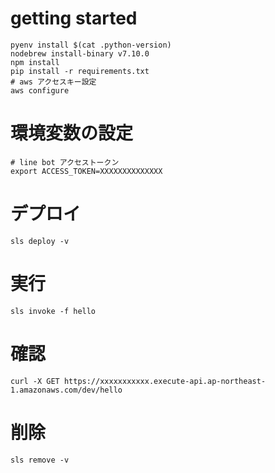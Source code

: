
# getting started
```
pyenv install $(cat .python-version)
nodebrew install-binary v7.10.0
npm install
pip install -r requirements.txt
# aws アクセスキー設定
aws configure
```

# 環境変数の設定
```
# line bot アクセストークン
export ACCESS_TOKEN=XXXXXXXXXXXXXX
```

# デプロイ
```
sls deploy -v
```

# 実行
```
sls invoke -f hello
```

# 確認
```
curl -X GET https://xxxxxxxxxxx.execute-api.ap-northeast-1.amazonaws.com/dev/hello
```

# 削除
```
sls remove -v
```
